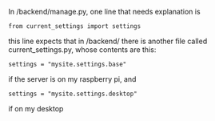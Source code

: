 In /backend/manage.py, one line that needs explanation is 
```
from current_settings import settings
```
this line expects that in /backend/ there is another file called current_settings.py, whose contents are this:
```
settings = "mysite.settings.base"
```
if the server is on my raspberry pi, and 
```
settings = "mysite.settings.desktop"
```
if on my desktop